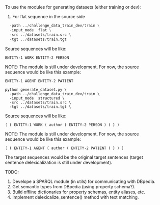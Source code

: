 To use the modules for generating datasets (either training or dev):

1. For flat sequence in the source side
``` python generate_dataset.py \
  -path ../challenge_data_train_dev/train \
  -input_mode  flat \
  -src ../datasets/train.src \
  -tgt ../datasets/train.tgt
```

Source sequences will be like:

```ENTITY-1 WORK ENTITY-2 PERSON```

NOTE: The module is still under development. For now, the source sequence would be like this example:

```ENTITY-1 AGENT ENTITY-2 PATIENT```

```
python generate_dataset.py \
  -path ../challenge_data_train_dev/train \
  -input_mode  structured \
  -src ../datasets/train.src \
  -tgt ../datasets/train.tgt \
```

Source sequences will be like:

```( ( ENTITY-1 WORK ( author ( ENTITY-2 PERSON ) ) ) )```

NOTE: The module is still under development. For now, the source sequence would be like this example:

```( ( ENTITY-1 AGENT ( author ( ENTITY-2 PATIENT ) ) ) )```

The target sequences would be the original target sentences (target sentence delexicalization is still under development).

TODO:
1. Develope a SPARQL module (in utils) for communicating with DBpedia.
2. Get semantic types from DBpedia (using property schema?).
3. Build offline dictionaries for property schemas, entity aliases, etc.  
4. Implement delexicalize_sentence() method with text matching.
